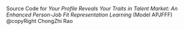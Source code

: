 Source Code for *Your Profile Reveals Your Traits in Talent Market: An Enhanced Person-Job Fit Representation Learning* (Model APJFFF)
@copyRight ChongZhi Rao
